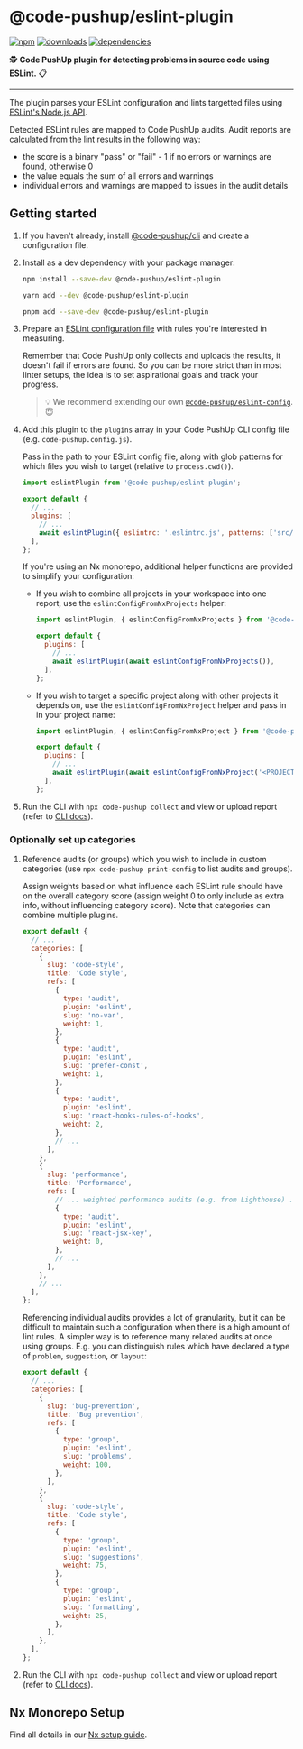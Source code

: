 # @code-pushup/eslint-plugin

[![npm](https://img.shields.io/npm/v/%40code-pushup%2Feslint-plugin.svg)](https://www.npmjs.com/package/@code-pushup/eslint-plugin)
[![downloads](https://img.shields.io/npm/dm/%40code-pushup%2Feslint-plugin)](https://npmtrends.com/@code-pushup/eslint-plugin)
[![dependencies](https://img.shields.io/librariesio/release/npm/%40code-pushup/eslint-plugin)](https://www.npmjs.com/package/@code-pushup/eslint-plugin?activeTab=dependencies)

🕵️ **Code PushUp plugin for detecting problems in source code using ESLint.** 📋

---

The plugin parses your ESLint configuration and lints targetted files using [ESLint's Node.js API](https://eslint.org/docs/latest/integrate/nodejs-api).

Detected ESLint rules are mapped to Code PushUp audits. Audit reports are calculated from the lint results in the following way:

- the score is a binary "pass" or "fail" - 1 if no errors or warnings are found, otherwise 0
- the value equals the sum of all errors and warnings
- individual errors and warnings are mapped to issues in the audit details

## Getting started

1. If you haven't already, install [@code-pushup/cli](../cli/README.md) and create a configuration file.

2. Install as a dev dependency with your package manager:

   ```sh
   npm install --save-dev @code-pushup/eslint-plugin
   ```

   ```sh
   yarn add --dev @code-pushup/eslint-plugin
   ```

   ```sh
   pnpm add --save-dev @code-pushup/eslint-plugin
   ```

3. Prepare an [ESLint configuration file](https://eslint.org/docs/latest/use/configure/configuration-files) with rules you're interested in measuring.

   Remember that Code PushUp only collects and uploads the results, it doesn't fail if errors are found.
   So you can be more strict than in most linter setups, the idea is to set aspirational goals and track your progress.

   > 💡 We recommend extending our own [`@code-pushup/eslint-config`](https://www.npmjs.com/package/@code-pushup/eslint-config). 😇

4. Add this plugin to the `plugins` array in your Code PushUp CLI config file (e.g. `code-pushup.config.js`).

   Pass in the path to your ESLint config file, along with glob patterns for which files you wish to target (relative to `process.cwd()`).

   ```js
   import eslintPlugin from '@code-pushup/eslint-plugin';

   export default {
     // ...
     plugins: [
       // ...
       await eslintPlugin({ eslintrc: '.eslintrc.js', patterns: ['src/**/*.js'] }),
     ],
   };
   ```

   If you're using an Nx monorepo, additional helper functions are provided to simplify your configuration:

   - If you wish to combine all projects in your workspace into one report, use the `eslintConfigFromNxProjects` helper:

     ```js
     import eslintPlugin, { eslintConfigFromNxProjects } from '@code-pushup/eslint-plugin';

     export default {
       plugins: [
         // ...
         await eslintPlugin(await eslintConfigFromNxProjects()),
       ],
     };
     ```

   - If you wish to target a specific project along with other projects it depends on, use the `eslintConfigFromNxProject` helper and pass in in your project name:

     ```js
     import eslintPlugin, { eslintConfigFromNxProject } from '@code-pushup/eslint-plugin';

     export default {
       plugins: [
         // ...
         await eslintPlugin(await eslintConfigFromNxProject('<PROJECT-NAME>')),
       ],
     };
     ```

5. Run the CLI with `npx code-pushup collect` and view or upload report (refer to [CLI docs](../cli/README.md)).

### Optionally set up categories

1. Reference audits (or groups) which you wish to include in custom categories (use `npx code-pushup print-config` to list audits and groups).

   Assign weights based on what influence each ESLint rule should have on the overall category score (assign weight 0 to only include as extra info, without influencing category score).
   Note that categories can combine multiple plugins.

   ```js
   export default {
     // ...
     categories: [
       {
         slug: 'code-style',
         title: 'Code style',
         refs: [
           {
             type: 'audit',
             plugin: 'eslint',
             slug: 'no-var',
             weight: 1,
           },
           {
             type: 'audit',
             plugin: 'eslint',
             slug: 'prefer-const',
             weight: 1,
           },
           {
             type: 'audit',
             plugin: 'eslint',
             slug: 'react-hooks-rules-of-hooks',
             weight: 2,
           },
           // ...
         ],
       },
       {
         slug: 'performance',
         title: 'Performance',
         refs: [
           // ... weighted performance audits (e.g. from Lighthouse) ...
           {
             type: 'audit',
             plugin: 'eslint',
             slug: 'react-jsx-key',
             weight: 0,
           },
           // ...
         ],
       },
       // ...
     ],
   };
   ```

   Referencing individual audits provides a lot of granularity, but it can be difficult to maintain such a configuration when there is a high amount of lint rules. A simpler way is to reference many related audits at once using groups. E.g. you can distinguish rules which have declared a type of `problem`, `suggestion`, or `layout`:

   ```js
   export default {
     // ...
     categories: [
       {
         slug: 'bug-prevention',
         title: 'Bug prevention',
         refs: [
           {
             type: 'group',
             plugin: 'eslint',
             slug: 'problems',
             weight: 100,
           },
         ],
       },
       {
         slug: 'code-style',
         title: 'Code style',
         refs: [
           {
             type: 'group',
             plugin: 'eslint',
             slug: 'suggestions',
             weight: 75,
           },
           {
             type: 'group',
             plugin: 'eslint',
             slug: 'formatting',
             weight: 25,
           },
         ],
       },
     ],
   };
   ```

2. Run the CLI with `npx code-pushup collect` and view or upload report (refer to [CLI docs](../cli/README.md)).

## Nx Monorepo Setup

Find all details in our [Nx setup guide](https://github.com/code-pushup/cli/wiki/Code-PushUp-integration-guide-for-Nx-monorepos#eslint-config).
